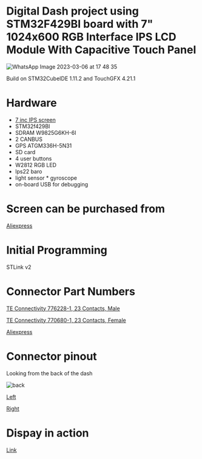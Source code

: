 # Digital Dash project using STM32F429BI board with 7" 1024x600 RGB Interface IPS LCD Module With Capacitive Touch Panel

![WhatsApp Image 2023-03-06 at 17 48 35](https://user-images.githubusercontent.com/12942077/223524854-5e433ace-8e8b-40de-b243-9b33b157df4b.jpeg)


Build on STM32CubeIDE 1.11.2 and TouchGFX 4.21.1

# Hardware

* [7 inc IPS screen](http://www.lcdwiki.com/7.0inch_RGB_Display)
* STM32f429BI
* SDRAM W9825G6KH-6I
* 2 CANBUS
* GPS ATGM336H-5N31
* SD card
* 4 user buttons
* W2812 RGB LED
* lps22 baro
* light sensor
* gyroscope
* on-board USB for debugging

# Screen can be purchased from 

[Aliexpress](https://www.aliexpress.com/item/1005004132012896.html?spm=a2g0o.order_list.order_list_main.206.2e321802ua6xF9)

# Initial Programming

STLink v2

# Connector Part Numbers

[TE Connectivity 776228-1, 23 Contacts,  Male](https://www.mouser.co.uk/ProductDetail/TE-Connectivity/776228-1?qs=YqNA2qefETD31MBKizKIJw%3D%3D)

[TE Connectivity 770680-1, 23 Contacts,  Female](https://www.mouser.co.uk/ProductDetail/TE-Connectivity/770680-1?qs=VZ9FDhhp7SlzrSvV9U4a0A%3D%3D)

[Aliexpress](https://www.aliexpress.com/item/1005002928233144.html?spm=a2g0o.order_list.order_list_main.329.2e321802ua6xF9)

# Connector pinout

Looking from the back of the dash

![back](https://user-images.githubusercontent.com/12942077/223533654-92d001a3-146c-4abf-9319-0453434004cc.png)

[Left](https://opelpanfan.github.io/car-dash-7/pinout/?connector=left23&pin=1)

[Right](https://opelpanfan.github.io/car-dash-7/pinout/?connector=right23&pin=1)

# Dispay in action

[Link](https://github.com/opelpanfan/car-dash-7/blob/main/Hardware/photos/VID-20230227-WA0005.mp4)


